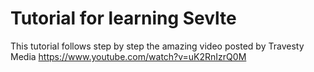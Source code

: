 # Tutorial for learning Sevlte

This tutorial follows step by step the amazing video posted by Travesty Media https://www.youtube.com/watch?v=uK2RnIzrQ0M